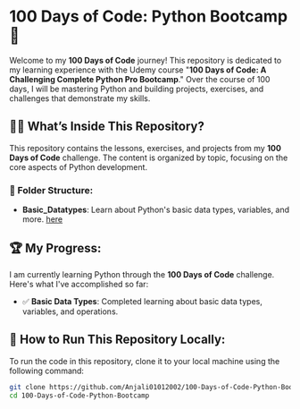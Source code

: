 # 100 Days of Code: Python Bootcamp 🚀

Welcome to my **100 Days of Code** journey! This repository is dedicated to my learning experience with the Udemy course "**100 Days of Code: A Challenging Complete Python Pro Bootcamp**." Over the course of 100 days, I will be mastering Python and building projects, exercises, and challenges that demonstrate my skills.

## 🧑‍💻 What’s Inside This Repository?
This repository contains the lessons, exercises, and projects from my **100 Days of Code** challenge. The content is organized by topic, focusing on the core aspects of Python development.

### 📂 Folder Structure:
- **Basic_Datatypes**: Learn about Python's basic data types, variables, and more. [here](./Basic_Datatypes)

## 🏆 My Progress:
I am currently learning Python through the **100 Days of Code** challenge. Here's what I've accomplished so far:
- ✅ **Basic Data Types**: Completed learning about basic data types, variables, and operations.

## 🔧 How to Run This Repository Locally:
To run the code in this repository, clone it to your local machine using the following command:
```bash
git clone https://github.com/Anjali01012002/100-Days-of-Code-Python-Bootcamp.git
cd 100-Days-of-Code-Python-Bootcamp
